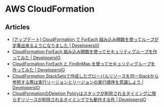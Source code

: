 # AWS CloudFormation

## Articles

- [[アップデート] CloudFormation で ForEach 組み込み関数を使ってループが定義出来るようになりました | DevelopersIO](https://dev.classmethod.jp/articles/cloudformation-foreach/)
- [CloudFormation ForEach 組み込み関数を使ってセキュリティグループを作ってみた | DevelopersIO](https://dev.classmethod.jp/articles/using-cloudformation-foreach-to-create-sg/)
- [CloudFormation ForEach と FindInMap を使ってセキュリティグループを作ってみた | DevelopersIO](https://dev.classmethod.jp/articles/202307-cloudformation-foreach-findinmap-to-create-sg/)
- [CloudFormation StackSetsで作成したグローバルリソースを同一Stackから参照する際は実行リージョンとリージョンの実行順序を意識しよう | DevelopersIO](https://dev.classmethod.jp/articles/cloudformation-stack-sets-condition-region-order/)
- [CloudFormationのDeletion Policyはスタックが削除されるタイミングに限らずリソースが削除されるタイミングでも動作する件 | DevelopersIO](https://dev.classmethod.jp/articles/cloudformation-deletion-policy-resource-delete/)
